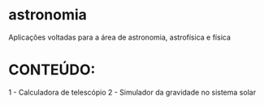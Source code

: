 # astronomia
Aplicações voltadas para a área de astronomia, astrofísica e física

# CONTEÚDO:

1 - Calculadora de telescópio
2 - Simulador da gravidade no sistema solar
